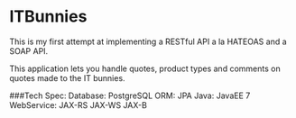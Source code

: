 # ITBunnies
This is my first attempt at implementing a RESTful API a la HATEOAS and a SOAP API.

This application lets you handle quotes, product types and comments on quotes made to the IT bunnies.

###Tech Spec:
Database:   PostgreSQL
ORM:        JPA
Java:       JavaEE 7
WebService: JAX-RS
            JAX-WS
            JAX-B
